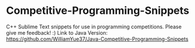 # Competitive-Programming-Snippets
C++ Sublime Text snippets for use in programming competitions.
Please give me feedback! :)
Link to Java Version: https://github.com/WilliamYue37/Java-Competitive-Programming-Snippets
